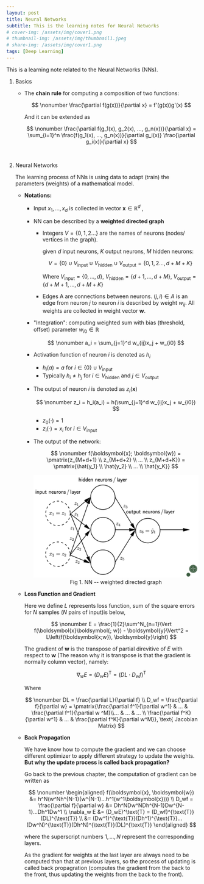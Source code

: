 ```yaml
---
layout: post
title: Neural Networks
subtitle: This is the learning notes for Neural Networks
# cover-img: /assets/img/cover1.png
# thumbnail-img: /assets/img/thumbnail1.jpeg
# share-img: /assets/img/cover1.png
tags: [Deep Learning]
---
```


This is a learning note related to the Neural Networks (NNs).



1. Basics

   * The **chain rule** for computing a composition of two functions:

     
     $$
     \nonumber \frac{\partial f(g(x))}{\partial x} = f'(g(x))g'(x)
     $$

     And it can be extended as

     
     $$
     \nonumber \frac{\partial f(g_1(x), g_2(x), ..., g_n(x))}{\partial x} = \sum_{i=1}^n \frac{f(g_1(x), ..., g_n(x))}{\partial g_i(x)} \frac{\partial g_i(x)}{\partial x}
     $$

​				

2. Neural Networks

   The learning process of NNs is using data to adapt (train) the parameters (weights) of a mathematical model.

   * **Notations:** 

     * Input $x_1, ..., x_d$ is collected in vector  $\boldsymbol{x}\in \mathbb{R}^d$ , 

     * NN can be described by a **weighted directed  graph** 

       * Integers $V = \{0,1,2...\}$ are the names of neurons (nodes/ vertices in the graph).

         given $d$ input neurons, $K$ output neurons, $M$ hidden neurons:

         
         $$
         \nonumber V = \{0\} \cup V_{\text{input}} \cup V_{\text{hidden}} \cup V_{\text{output}} = \{0,1,2..., d+M+K\}
         $$

         Where $V_{\text{input}} = \{0,...,d\}$, $V_{\text{hidden}} = \{d+1, ..., d+M\}$, $V_{\text{output}} = \{d+M+1, ..., d+M+K\}$ 

       * Edges A are connections between neurons. $(j,i) \in A$ is an edge from neuron $j$ to neuron $i$ is described by weight $w_{ij}$. All weights are collected in weight vector $\boldsymbol{w}$.

     * "Integration": computing weighted sum with bias (threshold, offset) parameter $w_{i0} \in \mathbb{R}$ 

       
       $$
       \nonumber a_i = \sum_{j=1}^d w_{ij}x_j + w_{i0}
       $$

     * Activation function of neuron $i$ is denoted as $h_i$

       * $h_i(a) = a \text{ for $i \in \{0\} \cup V_{\text{input}}$}$ 
       * Typically $h_i \neq h_j \text{ for $i \in V_{\text{hidden}} \text{ and } j \in V_{\text{output}}$}$ 

     * The output of neuron $i$ is denoted as $z_i(\boldsymbol{x})$ 

       
       $$
       \nonumber z_i = h_i(a_i) = h(\sum_{j=1}^d w_{ij}x_j + w_{i0})
       $$

       * $z_0(\cdot) = 1$
       * $z_i(\cdot) = x_i \text{ for } i \in V_{\text{input}}$ 

     * The output of the network: 

       
       $$
       \nonumber f(\boldsymbol{x}; \boldsymbol{w}) = \pmatrix{z_{M+d+1} \\ z_{M+d+2} \\ ... \\ z_{M+d+K}} = \pmatrix{\hat{y_1} \\ \hat{y_2} \\ ... \\ \hat{y_K}}
       $$
       
       <img src="/assets/img/nn.png" style="zoom:50%;" />

       <div align = center>
         Fig 1. NN -- weighted directed graph
       </div>

   * **Loss Function and Gradient** 

     Here we define $L$ represents loss function, sum of the square errors for $N$ samples ($N$ pairs of input)is below,

     $$
     \nonumber E = \frac{1}{2}\sum^N_{n=1}\Vert f(\boldsymbol{x}\boldsymbol{; w}) - \boldsymbol{y}\Vert^2 = L\left(f(\boldsymbol{x;w}), \boldsymbol{y}\right)
     $$

     The gradient of $\boldsymbol{w}$ is the transpose of partial direvitive of $E$ with respect to $\boldsymbol{w}$ (The reason why it is transpose is that the gradient is normally column vector), namely:

     $$
     \nonumber \nabla_w E = (D_wE)^\text{T} = (D L \cdot D_w f)^\text{T}
     $$

     Where

     $$
     \nonumber
     DL = \frac{\partial L}{\partial f} \\
     D_wf = \frac{\partial f}{\partial w} = \pmatrix{\frac{\partial f^1}{\partial w^1} & ... & \frac{\partial f^1}{\partial w ^M}\\... & ... & ... \\ \frac{\partial f^K}{\partial w^1} & ... & \frac{\partial f^K}{\partial w^M}}, \text{ Jacobian Matrix}
     $$

   * **Back Propagation**

     We have know how to compute the gradient and we can choose different optimizer to apply different strategy to update the weights. **But why the update process is called back propagation?**

     Go back to the previous chapter, the computation of gradient can be written as 

     
     $$
     \nonumber \begin{aligned}
     f(\boldsymbol{x}, \boldsymbol{w}) &= h^N(w^Nh^{N-1}(w^{N-1}...h^1(w^1\boldsymbol{x}))) \\
     D_wf = \frac{\partial f}{\partial w} &= Dh^NDw^NDh^{N-1}Dw^{N-1}...Dh^1Dw^1 \\
     \nabla_w E &= (D_wE)^\text{T} = (D_wf)^{\text{T}}(DL)^{\text{T}} \\
     					&= (Dw^1)^{\text{T}}(Dh^1)^{\text{T}}...(Dw^N)^{\text{T}}(Dh^N)^{\text{T}}(DL)^{\text{T}}
     \end{aligned}
     $$
     
     where the superscript numbers $1, ..., N$ represent the corresponding layers.
     
     As the gradient for weights at the last layer are always need to be computed than that at previous layers, so the process of updating is called back propagration (computes the gradient from the back to the front, thus updating the weights from the back to the front).
